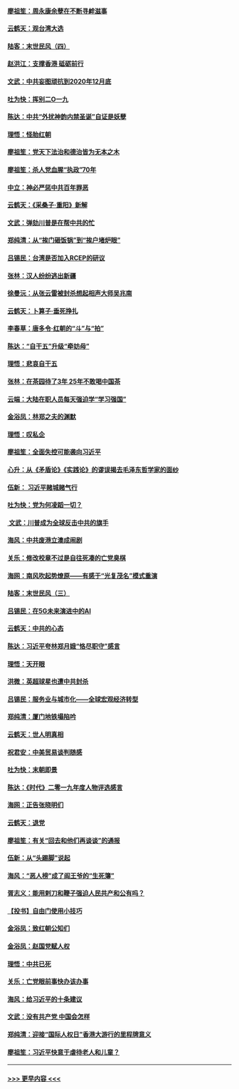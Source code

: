 #### [廖祖笙：周永康余孽在不断寻衅滋事](../pages/nsc993/n11751013.md?t=12281855) 
#### [云鹤天：观台湾大选](../pages/nsc993/n11751007.md?t=12281855) 
#### [陆客：末世民风（四）](../pages/nsc993/n11749203.md?t=12281855) 
#### [赵洪江：支撑香港 砥砺前行](../pages/nsc993/n11748482.md?t=12281855) 
#### [文武：中共妄图顽抗到2020年12月底](../pages/nsc993/n11748446.md?t=12281855) 
#### [吐为快：挥别二O一九](../pages/nsc993/n11748411.md?t=12281855) 
#### [陈达：中共“外扰神韵内禁圣诞”自证是妖孽](../pages/nsc993/n11748226.md?t=12281855) 
#### [理悟：怪胎红朝](../pages/nsc993/n11748206.md?t=12281855) 
#### [廖祖笙：党天下法治和德治皆为无本之木](../pages/nsc993/n11748135.md?t=12281855) 
#### [廖祖笙：杀人党血腥“执政”70年](../pages/nsc993/n11745144.md?t=12281855) 
#### [中立：神必严惩中共百年罪恶](../pages/nsc993/n11744970.md?t=12281855) 
#### [云鹤天：《采桑子‧重阳》新解](../pages/nsc993/n11744948.md?t=12281855) 
#### [文武：弹劾川普是在帮中共的忙](../pages/nsc993/n11744758.md?t=12281855) 
#### [郑纯清：从“挨门砸饭锅”到“挨户堵炉眼”](../pages/nsc993/n11744745.md?t=12281855) 
#### [吕锡民：台湾是否加入RCEP的研议](../pages/nsc993/n11744701.md?t=12281855) 
#### [张林：汉人纷纷逃出新疆](../pages/nsc993/n11743530.md?t=12281855) 
#### [徐曼沅：从张云雷被封杀想起相声大师吴兆南](../pages/nsc993/n11741816.md?t=12281855) 
#### [云鹤天：卜算子‧垂死挣扎](../pages/nsc993/n11739956.md?t=12281855) 
#### [李春草：唐多令‧红朝的“斗”与“拍”](../pages/nsc993/n11739830.md?t=12281855) 
#### [陈达：“自干五”升级“牵妨母”](../pages/nsc993/n11739724.md?t=12281855) 
#### [理悟：悲哀自干五](../pages/nsc993/n11739547.md?t=12281855) 
#### [张林：在茶园待了3年 25年不敢喝中国茶](../pages/nsc993/n11739240.md?t=12281855) 
#### [云端：大陆在职人员每天强迫学“学习强国”](../pages/nsc993/n11738735.md?t=12281855) 
#### [金浴凤：林郑之夫的渊默](../pages/nsc993/n11737735.md?t=12281855) 
#### [理悟：叹私企](../pages/nsc993/n11737715.md?t=12281855) 
#### [廖祖笙：全面失控可能袭向习近平](../pages/nsc993/n11737704.md?t=12281855) 
#### [心升：从《矛盾论》《实践论》的谬误揭去毛泽东哲学家的面纱](../pages/nsc993/n11736962.md?t=12281855) 
#### [伍新： 习近平赌城赌气行](../pages/nsc993/n11736929.md?t=12281855) 
#### [吐为快：党为何凌蹈一切？](../pages/nsc993/n11736915.md?t=12281855) 
#### [ 文武：川普成为全球反击中共的旗手](../pages/nsc993/n11736882.md?t=12281855) 
#### [海风：中共废港立澳成闹剧](../pages/nsc993/n11735857.md?t=12281855) 
#### [关乐：修改校章不过是自往死凑的亡党臭棋](../pages/nsc993/n11735097.md?t=12281855) 
#### [海网：南风吹起势燎原——有感于“光复茂名”模式重演](../pages/nsc993/n11732308.md?t=12281855) 
#### [陆客：末世民风（三）](../pages/nsc993/n11732211.md?t=12281855) 
#### [吕锡民：在5G未来演进中的AI](../pages/nsc993/n11730010.md?t=12281855) 
#### [云鹤天：中共的心态](../pages/nsc993/n11729906.md?t=12281855) 
#### [陈达：习近平夸林郑月娥“恪尽职守”感言](../pages/nsc993/n11729881.md?t=12281855) 
#### [理悟：天开眼](../pages/nsc993/n11729699.md?t=12281855) 
#### [洪微：英超球星也遭中共封杀](../pages/nsc993/n11727243.md?t=12281855) 
#### [吕锡民：服务业与城市化——全球宏观经济转型](../pages/nsc993/n11725845.md?t=12281855) 
#### [郑纯清：厦门地铁塌陷吟](../pages/nsc993/n11725813.md?t=12281855) 
#### [云鹤天：世人明真相](../pages/nsc993/n11725621.md?t=12281855) 
#### [祝君安：中美贸易谈判随感](../pages/nsc993/n11725609.md?t=12281855) 
#### [吐为快：末朝即景](../pages/nsc993/n11723365.md?t=12281855) 
#### [陈达：《时代》二零一九年度人物评选感言](../pages/nsc993/n11723337.md?t=12281855) 
#### [海网：正告张晓明们](../pages/nsc993/n11723228.md?t=12281855) 
#### [云鹤天：退党](../pages/nsc993/n11723056.md?t=12281855) 
#### [廖祖笙：有关“回去和他们再谈谈”的通报](../pages/nsc993/n11722442.md?t=12281855) 
#### [伍新：从“头踢脚”说起](../pages/nsc993/n11722429.md?t=12281855) 
#### [海风：“恶人榜”成了阎王爷的“生死簿”](../pages/nsc993/n11722272.md?t=12281855) 
#### [胥志义：能用剌刀和鞭子强迫人民共产和公有吗？](../pages/nsc993/n11720569.md?t=12281855) 
#### [【投书】自由门使用小技巧](../pages/nsc993/n11720180.md?t=12281855) 
#### [金浴凤：致红朝公知们](../pages/nsc993/n11720563.md?t=12281855) 
#### [金浴凤：赵国党赋人权](../pages/nsc993/n11720533.md?t=12281855) 
#### [理悟：中共已死](../pages/nsc993/n11720233.md?t=12281855) 
#### [关乐：亡党眼前事快办该办事](../pages/nsc993/n11719160.md?t=12281855) 
#### [海风：给习近平的十条建议](../pages/nsc993/n11717616.md?t=12281855) 
#### [文武：没有共产党 中国会怎样](../pages/nsc993/n11717584.md?t=12281855) 
#### [郑纯清：迎接“国际人权日”香港大游行的里程牌意义](../pages/nsc993/n11717417.md?t=12281855) 
#### [廖祖笙：习近平快意于虐待老人和儿童？](../pages/nsc993/n11715313.md?t=12281855) 

----
#### [ >>> 更早内容 <<< ](../indexes/nsc993-earlier.md)
